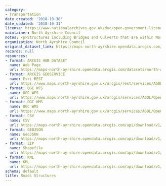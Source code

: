 ```yaml
---
category:
- Transportation
date_created: '2018-10-30'
date_updated: '2018-10-31'
license: https://www.nationalarchives.gov.uk/doc/open-government-licence/version/3/
maintainer: North Ayrshire Council
notes: <p>Structures including Bridges and Culverts that are within North Ayrshire</p>
organization: North Ayrshire Council
original_dataset_link: https://maps-north-ayrshire.opendata.arcgis.com/datasets/north-ayrshire::roads-structures
records: null
resources:
- format: ARCGIS HUB DATASET
  name: Web Page
  url: https://maps-north-ayrshire.opendata.arcgis.com/datasets/north-ayrshire::roads-structures
- format: ARCGIS GEOSERVICE
  name: Esri REST
  url: https://www.maps.north-ayrshire.gov.uk/arcgis/rest/services/AGOL/Open_Data_Portal4/MapServer/6
- format: OGC WFS
  name: OGC WFS
  url: https://www.maps.north-ayrshire.gov.uk/arcgis/services/AGOL/Open_Data_Portal4/MapServer/WFSServer?request=GetCapabilities&service=WFS
- format: OGC WMS
  name: OGC WMS
  url: https://www.maps.north-ayrshire.gov.uk/arcgis/services/AGOL/Open_Data_Portal4/MapServer/WMSServer?request=GetCapabilities&service=WMS
- format: CSV
  name: CSV
  url: https://maps-north-ayrshire.opendata.arcgis.com/api/download/v1/items/d945e1c60ce5426ab1d5c4fda4b62990/csv?layers=6
- format: GEOJSON
  name: GeoJSON
  url: https://maps-north-ayrshire.opendata.arcgis.com/api/download/v1/items/d945e1c60ce5426ab1d5c4fda4b62990/geojson?layers=6
- format: ZIP
  name: Shapefile
  url: https://maps-north-ayrshire.opendata.arcgis.com/api/download/v1/items/d945e1c60ce5426ab1d5c4fda4b62990/shapefile?layers=6
- format: KML
  name: KML
  url: https://maps-north-ayrshire.opendata.arcgis.com/api/download/v1/items/d945e1c60ce5426ab1d5c4fda4b62990/kml?layers=6
schema: default
title: Roads Structures
---
```

